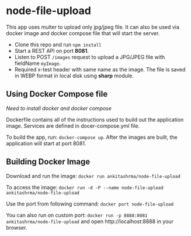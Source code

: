 # node-file-upload
This app uses multer to upload only jpg/jpeg file.
It can also be used via docker image and docker compose file that will start the server.

- Clone this repo and run
```npm install```
- Start a REST API on port **8081**.
- Listen to POST ```/images``` request to upload a JPG/JPEG file with fieldName ```myImage```.
- Required x-test header with same name as the image.
The file is saved in WEBP format in local disk using **sharp** module.

## Using Docker Compose file
*Need to install docker and docker compose*

Dockerfile contains all of the instructions used to build out the application image. Services are defined in docer-compose.yml file.

To build the app, run:
```docker-compose up```.
After the images are built, the application will start at port 8081.

## Building Docker Image
Download and run the image:
```docker run ankitashrma/node-file-upload```

To access the image:
```docker run -d -P --name node-file-upload ankitashrma/node-file-upload```

Use the port from following command:
```docker port node-file-upload```

You can also run on custom port:
```docker run -p 8888:8081 ankitashrma/node-file-upload```
and open http://localhost:8888 in your browser.

